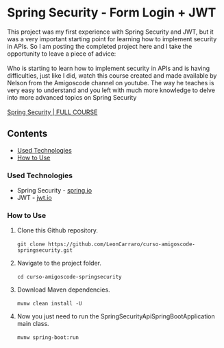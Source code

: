 # Spring Security - Form Login + JWT

This project was my first experience with Spring Security and JWT, but it was a very important starting point for learning how to implement security in APIs.
So I am posting the completed project here and I take the opportunity to leave a piece of advice:<br><br>
Who is starting to learn how to implement security in APIs and is having difficulties, just like I did, watch this course created and made available by Nelson 
from the Amigoscode channel on youtube. The way he teaches is very easy to understand and you left with much more knowledge to delve into more advanced topics on 
Spring Security<br><br>
[Spring Security | FULL COURSE](https://www.youtube.com/watch?v=her_7pa0vrg)

## Contents

- [Used Technologies](#used-technologies)
- [How to Use](#how-to-use)

### Used Technologies

- Spring Security - [spring.io](https://spring.io/)
- JWT - [jwt.io](https://jwt.io/)

### How to Use

1. Clone this Github repository.<br><br>
`git clone https://github.com/LeonCarraro/curso-amigoscode-springsecurity.git`
    
2. Navigate to the project folder.<br><br>
`cd curso-amigoscode-springsecurity`

3. Download Maven dependencies.<br><br>
`mvnw clean install -U`

4. Now you just need to run the SpringSecurityApiSpringBootApplication main class.<br><br>
`mvnw spring-boot:run`
